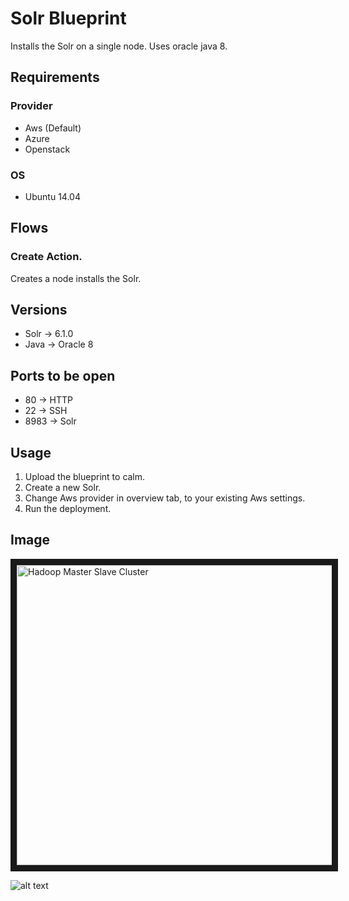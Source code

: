Solr Blueprint
============================

Installs the Solr on a single node. Uses oracle java 8. 

Requirements
------------
### Provider
- Aws (Default)
- Azure
- Openstack


### OS
- Ubuntu 14.04


Flows
-------
### Create Action.
Creates a node installs the Solr. 

Versions
---------
* Solr -> 6.1.0
* Java -> Oracle 8

Ports to be open
-----------------
* 80 -> HTTP
* 22 -> SSH
* 8983 -> Solr

	
Usage
-----
1. Upload the blueprint to calm.
2. Create a new Solr.
3. Change Aws provider in overview tab, to your existing Aws settings.
4. Run the deployment.

Image
------

<img src="http://s3.amazonaws.com/backup-calm-bucket/calm-github-images/Solr.png" alt="Hadoop Master Slave Cluster" width="640" height="480" border="10" /></a>

![alt text](http://p5.zdassets.com/hc/settings_assets/663149/200053878/mN1xL8tNpRRq3ws1id2YiA-calm_logo_white.png "Calm.io")
